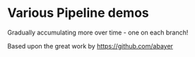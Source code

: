 # Various Pipeline demos

Gradually accumulating more over time - one on each branch!

Based upon the great work by https://github.com/abayer
